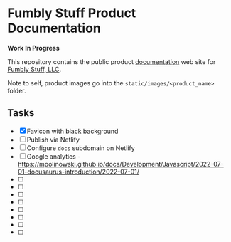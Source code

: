 # Fumbly Stuff Product Documentation

**Work In Progress**

This repository contains the public product [documentation](https://docs.fumblydiddle.com) web site for [Fumbly Stuff, LLC](https://fumblystuff.com).

Note to self, product images go into the `static/images/<product_name>` folder.

## Tasks

- [x] Favicon with black background
- [ ] Publish via Netlify
- [ ] Configure `docs` subdomain on Netlify
- [ ] Google analytics - https://mpolinowski.github.io/docs/Development/Javascript/2022-07-01-docusaurus-introduction/2022-07-01/
- [ ] 
- [ ] 
- [ ] 
- [ ] 
- [ ] 
- [ ] 
- [ ] 
- [ ] 